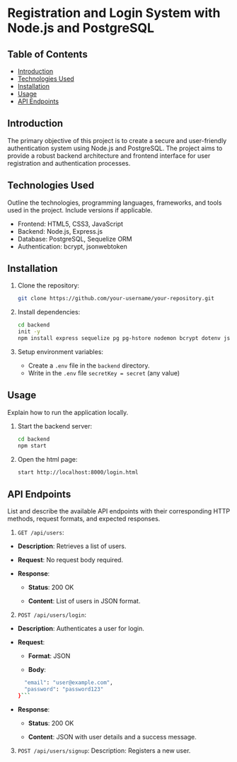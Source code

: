 # Registration and Login System with Node.js and PostgreSQL

## Table of Contents

- [Introduction](#introduction)
- [Technologies Used](#technologies-used)
- [Installation](#installation)
- [Usage](#usage)
- [API Endpoints](#api-endpoints)

## Introduction

The primary objective of this project is to create a secure and user-friendly authentication system using Node.js and PostgreSQL. 
The project aims to provide a robust backend architecture and frontend interface for user registration and authentication processes.

## Technologies Used

Outline the technologies, programming languages, frameworks, and tools used in the project. Include versions if applicable.

- Frontend: HTML5, CSS3, JavaScript
- Backend: Node.js, Express.js
- Database: PostgreSQL, Sequelize ORM
- Authentication: bcrypt, jsonwebtoken

## Installation

1. Clone the repository:

    ```bash
    git clone https://github.com/your-username/your-repository.git
    ```

2. Install dependencies:

    ```bash
    cd backend
    init -y
    npm install express sequelize pg pg-hstore nodemon bcrypt dotenv jsonwebtoken cookie-parser
    ```

3. Setup environment variables:

    - Create a `.env` file in the `backend` directory.
    - Write in the `.env` file `secretKey = secret` (any value)


## Usage

Explain how to run the application locally.

1. Start the backend server:

    ```bash
    cd backend
    npm start
    ```

2. Open the html page:

    ```bash
    start http://localhost:8000/login.html
    ```

## API Endpoints

List and describe the available API endpoints with their corresponding HTTP methods, request formats, and expected responses.

1. `GET /api/users`: 

- **Description**: Retrieves a list of users.

- **Request**: No request body required.

- **Response**:

   - **Status**: 200 OK

   - **Content**: List of users in JSON format.


2. `POST /api/users/login`: 

- **Description**: Authenticates a user for login.

- **Request**:

   - **Format**: JSON

   - **Body**:

   ```bash {
     "email": "user@example.com",
     "password": "password123"
   }```

- **Response**:

   - **Status**: 200 OK

   - **Content**: JSON with user details and a success message.


3.  `POST /api/users/signup`: Description: Registers a new user.


